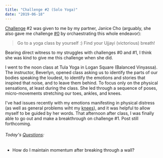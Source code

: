 ```yaml
---
title: "Challenge #2 (Solo Yoga)"
date: "2019-06-18"
---
```


[Challenge](/blog/19/06/challenges/) #2 was given to me by my partner, Janice Cho (arguably, she also gave me challenge [#0](/blog/19/06/challenge-0/) by orchaestrating this whole endeavor):

> Go to a yoga class by yourself :) Find your Ujjayi (victorious) breath!

Bearing direct witness to my struggles with challenges #0 and #1, I think she was kind to give me this challenge when she did.

I went to the noon class at Tula Yoga in Logan Square (Balanced Vinyassa). The instructor, Beverlyn, opened class asking us to identify the parts of our bodies speaking the loudest, to identify the emotions and stories that inspired that noise, and to leave them behind. To focus only on the physical sensations, at least during the class. She led through a sequence of poses, micro-movements stretching our toes, ankles, and knees.

I've had issues recently with my emotions manifesting in physical distress (as well as general problems wiht my [knees](/blog/19/06/unintended-consequences/)), and it was helpful to allow myself to be guided by her words. That afternoon after class, I was finally able to go out and make a breakthrough on challenge #1. Post still forthcoming.

<aside>
  <h6>Today's <a href="/blog/19/06/refining-questions/">Questions</a>:</h6>
  <ul>
    <li>How do I maintain momentum after breaking through a wall?</li>
  </ul>
</aside>
